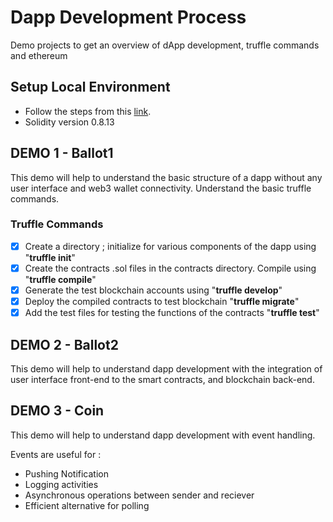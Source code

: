 # Dapp Development Process
Demo projects to get an overview of dApp development, truffle commands and ethereum


## Setup Local Environment
  - Follow the steps from this [link](https://medium.com/interfacing-with-a-blockchain/how-to-set-up-your-ethereum-development-environment-for-macos-cac42af966fd).
  - Solidity version 0.8.13


## DEMO 1 - Ballot1 
This demo will help to understand the basic structure of a dapp without any user interface and web3 wallet connectivity. Understand the basic truffle commands.

### Truffle Commands

- [x] Create a directory ; initialize for various components of the dapp using "**truffle init**"
- [x] Create the contracts .sol files in the contracts directory. Compile using "**truffle compile**"
- [x] Generate the test blockchain accounts using "**truffle develop**"
- [x] Deploy the compiled contracts to test blockchain "**truffle migrate**"
- [x] Add the test files for testing the functions of the contracts "**truffle test**"

## DEMO 2 - Ballot2 
This demo will help to understand dapp development with the integration of user interface front-end to the smart contracts, and blockchain back-end.

## DEMO 3 - Coin
This demo will help to understand dapp development with event handling.

Events are useful for :
- Pushing Notification
- Logging activities
- Asynchronous operations between sender and reciever
- Efficient alternative for polling
